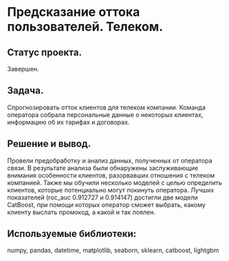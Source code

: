 # Предсказание оттока пользователей. Телеком.
## Статус проекта.
Завершен.
## Задача. 
Спрогнозировать отток клиентов для телеком компании. 
Команда оператора собрала персональные данные о некоторых клиентах, информацию об их тарифах и договорах.
## Решение и вывод. 
Провели предобработку и анализ данных, полученных от оператора связи. 
В результате анализа были обнаружены заслуживающие внимания особенности клиентов, разорвавших отношения с телеком компанией. 
Также мы обучили несколько моделей с целью определить клиентов, которые потенциально могут покинуть оператора. 
Лучших показателей (roc_auc 0.912727 и 0.914147) достигли две модели CatBoost, при помощи которых оператор сможет выбрать, какому клиенту выслать промокод, а какой и так лоялен.
## Используемые библиотеки:
numpy, pandas, datetime, matplotlib, seaborn, sklearn, catboost, lightgbm
